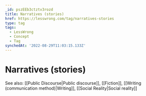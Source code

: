 ```yaml
---
_id: pszEEb3ctztv3rozd
title: Narratives (stories)
href: https://lesswrong.com/tag/narratives-stories
type: tag
tags:
  - LessWrong
  - Concept
  - Tag
synchedAt: '2022-08-29T11:03:15.133Z'
---
```

# Narratives (stories)

See also: [[Public Discourse|Public discourse]], [[Fiction]], [[Writing (communication method)|Writing]], [[Social Reality|Social reality]]